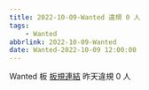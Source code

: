 ```yaml
---
title: 2022-10-09-Wanted 違規 0 人
tags:
    - Wanted
abbrlink: 2022-10-09-Wanted
date: Wanted-2022-10-09 12:00:00
---
```

Wanted 板 [板規連結](https://www.ptt.cc/bbs/Wanted/M.1608829773.A.D3B.html)
昨天違規 0 人
